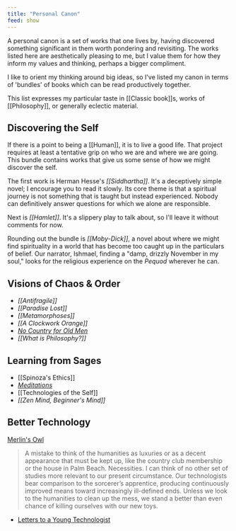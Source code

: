 ```yaml
---
title: "Personal Canon"
feed: show
---
```


A personal canon is a set of works that one lives by, having discovered something significant in them worth pondering and revisiting. The works listed here are aesthetically pleasing to me, but I value them for how they inform my values and thinking, perhaps a bigger compliment.

I like to orient my thinking around big ideas, so I've listed my canon in terms of 'bundles' of books which can be read productively together.

This list expresses my particular taste in [[Classic book]]s, works of [[Philosophy]], or generally eclectic material. 

## Discovering the Self

If there is a point to being a [[Human]], it is to live a good life. That project requires at least a tentative grip on who we are and where we are going. This bundle contains works that give us some sense of how we might discover the self.

The first work is Herman Hesse's _[[Siddhartha]]_. It's a deceptively simple novel; I encourage you to read it slowly. Its core theme is that a spiritual journey is not something that is taught but instead experienced. Nobody can definitively answer questions for which we alone are responsible.

Next is _[[Hamlet]]_. It's a slippery play to talk about, so I'll leave it without comments for now. 

Rounding out the bundle is _[[Moby-Dick]]_, a novel about where we might find spirituality in a world that has become too caught up in the particulars of belief. Our narrator, Ishmael, finding a "damp, drizzly November in my soul," looks for the religious experience on the _Pequod_ wherever he can.

## Visions of Chaos & Order

* _[[Antifragile]]_
* _[[Paradise Lost]]_
* _[[Metamorphoses]]_
* _[[A Clockwork Orange]]_
* _[No Country for Old Men](https://www.imdb.com/title/tt0477348/?ref_=nv_sr_srsg_0)_
* _[[What is Philosophy?]]_

## Learning from Sages

* [[Spinoza's Ethics]]
* _[Meditations](https://www.worldcat.org/title/meditations-a-new-translation-with-an-introduction-by-gregory-hays/oclc/798638909&referer=brief_results)_
* [[Technologies of the Self]]
* _[[Zen Mind, Beginner's Mind]]_


## Better Technology

 [Merlin's Owl](https://www.laphamsquarterly.org/roundtable/merlins-owl)

> A mistake to think of the humanities as luxuries or as a decent appearance that must be kept up, like the country club membership or the house in Palm Beach. Necessities. I can think of no other set of studies more relevant to our present circumstance. Our technologists bear comparison to the sorcerer’s apprentice, producing continuously improved means toward increasingly ill-defined ends. Unless we look to the humanities to clean up the mess, we stand a better than even chance of killing ourselves with our new toys.


* [Letters to a Young Technologist](https://letterstoayoungtechnologist.com/)
